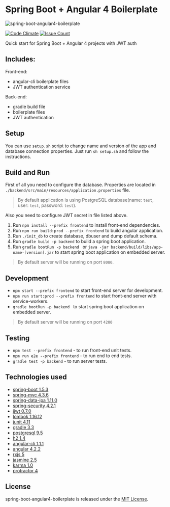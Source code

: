 # Spring Boot + Angular 4 Boilerplate

![spring-boot-angular4-boilerplate](https://raw.githubusercontent.com/Saka7/spring-boot-angular4-boilerplate/master/frontend/src/assets/images/favicon.png)

[![Code Climate](https://codeclimate.com/github/Saka7/spring-boot-angular4-boilerplate/badges/gpa.svg)](https://codeclimate.com/github/Saka7/spring-boot-angular4-boilerplate)
[![Issue Count](https://codeclimate.com/github/Saka7/spring-boot-angular4-boilerplate/badges/issue_count.svg)](https://codeclimate.com/github/Saka7/spring-boot-angular4-boilerplate)

Quick start for Spring Boot + Angular 4 projects with JWT auth

## Includes:

Front-end:

- angular-cli boilerplate files
- JWT authentication service

Back-end:

- gradle build file
- boilerplate files
- JWT authentication

## Setup

You can use `setup.sh` script to change name and version of the app and database connection properties.
Just run `sh setup.sh` and follow the instructions.

## Build and Run

First of all you need to configure the database. Properties are located in `./backend/src/main/resources/application.properties` file.

> By default application is using PostgreSQL database(name: `test`, user: `test`, password: `test`).

Also you need to configure JWT secret in file listed above.

1. Run `npm install --prefix frontend` to install front-end dependencies.
2. Run `npm run build:prod --prefix frontend` to build angular application.
3. Run `./init_db` to create database, dbuser and dump default schema.
4. Run `gradle build -p backend` to build a spring boot application.
5. Run `gradle bootRun -p backend ` or `java -jar backend/build/libs/app-name-[version].jar` to start spring boot application on embedded server.

> By default server will be running on port `8080`.


## Development

- `npm start --prefix frontend` to start front-end server for development.
- `npm run start:prod --prefix frontend` to start front-end server with service-workers.
- `gradle bootRun -p backend ` to start spring boot application on embedded server.

> By default server will be running on port `4200`

## Testing

- `npm test --prefix frontend` - to run front-end unit tests.
- `npm run e2e --prefix frontend` - to run end to end tests.
- `gradle test -p backend` - to run server tests.

## Technologies used

- [spring-boot 1.5.3](https://projects.spring.io/spring-boot/)
- [spring-mvc 4.3.6](https://docs.spring.io/spring/docs/current/spring-framework-reference/html/mvc.html)
- [spring-data-jpa 1.11.0](http://projects.spring.io/spring-data-jpa/)
- [spring-security 4.2.1](https://projects.spring.io/spring-security/)
- [jjwt 0.7.0](https://github.com/jwtk/jjwt)
- [lombok 1.16.12](https://projectlombok.org/)
- [junit 4.11](http://junit.org/junit4/)
- [gradle 3.3](https://gradle.org/)
- [postgresql 9.5](https://www.postgresql.org/)
- [h2 1.4](http://www.h2database.com/html/main.html)
- [angular-cli 1.1.1](https://cli.angular.io/)
- [angular 4.2.2](https://angular.io/)
- [rxjs 5](http://reactivex.io/rxjs/)
- [jasmine 2.5](https://jasmine.github.io/)
- [karma 1.0](https://karma-runner.github.io/1.0/index.html)
- [protractor 4](http://www.protractortest.org/#/)

## License
spring-boot-angular4-boilerplate is released under the [MIT License](https://opensource.org/licenses/MIT).
